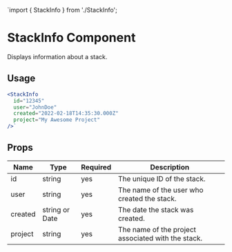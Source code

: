 `import { StackInfo } from './StackInfo';

# StackInfo Component

Displays information about a stack.

## Usage

```jsx
<StackInfo
  id="12345"
  user="JohnDoe"
  created="2022-02-18T14:35:30.000Z"
  project="My Awesome Project"
/>`
```

## Props

| Name    | Type           | Required | Description                                        |
| ------- | -------------- | -------- | -------------------------------------------------- |
| id      | string         | yes      | The unique ID of the stack.                        |
| user    | string         | yes      | The name of the user who created the stack.        |
| created | string or Date | yes      | The date the stack was created.                    |
| project | string         | yes      | The name of the project associated with the stack. |

